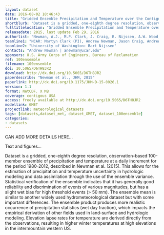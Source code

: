 ```yaml
---
layout: dataset
date: 2016-08-02 10:46:43
title: "Gridded Ensemble Precipitation and Temperature over the Contiguous U.S."
shortblurb: "Dataset is a gridded, one-eighth degree resolution, observation-based 100-member ensemble of precipitation and temperature at a daily increment for the period 1980-2012, described in Newman et al. [2015]. This allows for the estimation of precipitation and temperature uncertainty in hydrologic modeling and data assimilation through the use of the ensemble variance. Statistical verification of the ensemble indicates that it has generally good reliability and discrimination of events of various magnitudes, but has a slight wet bias for high threshold events (> 50 mm). The ensemble mean is similar to another widely used hydrometeorological dataset but with some important differences. The ensemble product produces more realistic occurrence of precipitation statistics (wet day fraction), which impacts the empirical derivation of other fields used in land-surface and hydrologic modeling. Elevation lapse rates for temperature are derived directly from the observations, resulting in higher winter temperatures at high elevations in the intermountain western US."
fulltitlelocation: "Gridded Ensemble Precipitation and Temperature over the Contiguous United States. Boulder, CO: UCAR/NCAR"
releasedate: 2015, last update Feb 29, 2016
authorlist: "Newman, A.J., M.P. Clark, J. Craig, B. Nijssen, A.W. Wood, and E.D. Gutmann"
teamline1: "NCAR: Martyn Clark (PI), Andrew Newman, Jason Craig, Andrew Wood, Ethan Gutmann"
teamline2: "University of Washington: Bart Nijssen"
contacts: "Andrew Newman | anewman@ucar.edu"
sponsors: U.S. Army Corps of Engineers, Bureau of Reclamation
ref: 100ensemble
filename: 100ensemble
doi: 10.5065/D6TH8JR2
download: http://dx.doi.org/10.5065/D6TH8JR2
paperdescribe: "Newman et al., JHM, 2015"
paperlink: http://dx.doi.org/10.1175/JHM-D-15-0026.1
version: 1.1
format: NetCDF, X MB
coverage: contigous USA
access: freely available at http://dx.doi.org/10.5065/D6TH8JR2
modellink: GMET
projectlink: meteorological_datasets
tags: [datasets,dataset_met, dataset_GMET, dataset_100ensemble]
categories:
- datasets
---
```


CAN ADD MORE DETAILS HERE... 

Text and figures...

Dataset is a gridded, one-eighth degree resolution, observation-based 100-member ensemble of precipitation and temperature at a daily increment for the period 1980-2012, described in Newman et al. [2015]. This allows for the estimation of precipitation and temperature uncertainty in hydrologic modeling and data assimilation through the use of the ensemble variance. Statistical verification of the ensemble indicates that it has generally good reliability and discrimination of events of various magnitudes, but has a slight wet bias for high threshold events (> 50 mm). The ensemble mean is similar to another widely used hydrometeorological dataset but with some important differences. The ensemble product produces more realistic occurrence of precipitation statistics (wet day fraction), which impacts the empirical derivation of other fields used in land-surface and hydrologic modeling. Elevation lapse rates for temperature are derived directly from the observations, resulting in higher winter temperatures at high elevations in the intermountain western US.
